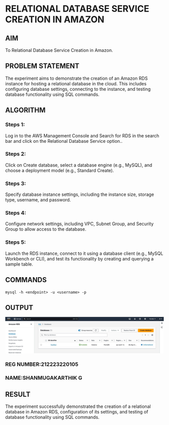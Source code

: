  # RELATIONAL DATABASE SERVICE CREATION IN AMAZON
## AIM
To Relational Database Service Creation in Amazon.
## PROBLEM STATEMENT
The experiment aims to demonstrate the creation of an Amazon RDS instance for hosting a relational database in the cloud. This includes configuring database settings, connecting to the instance, and testing database functionality using SQL commands.

## ALGORITHM
 ### Steps 1:
 Log in to the AWS Management Console and Search for RDS in the search bar and click on the Relational Database Service option..
 ### Steps 2:
 Click on Create database, select a database engine (e.g., MySQL), and choose a deployment model (e.g., Standard Create).
 ### Steps 3:
Specify database instance settings, including the instance size, storage type, username, and password.
 ### Steps 4:
Configure network settings, including VPC, Subnet Group, and Security Group to allow access to the database.
 ### Steps 5:
Launch the RDS instance, connect to it using a database client (e.g., MySQL Workbench or CLI), and test its functionality by creating and querying a sample table.
## COMMANDS
~~~
mysql -h <endpoint> -u <username> -p
~~~

## OUTPUT
![alt text](image.png)
### REG NUMBER:212223220105
### NAME:SHANMUGAKARTHIK G
## RESULT
 The experiment successfully demonstrated the creation of a relational database in Amazon RDS, configuration of its settings, and testing of database functionality using SQL commands.